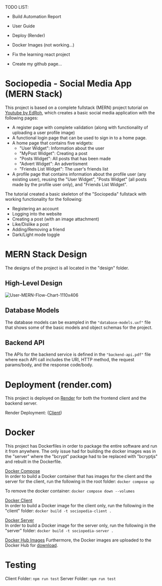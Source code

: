 
TODO LIST:
- Build Automation Report
- User Guide
- Deploy (Render)
- Docker Images (not working...)

- Fix the learning react project
- Create my github page...



# Sociopedia - Social Media App (MERN Stack)

This project is based on a complete fullstack (MERN) project tutorial on [Youtube by EdRoh](https://www.youtube.com/watch?v=K8YELRmUb5o), which creates a basic social media application with the following pages:

 * A register page with complete validation (along with functionality of uploading a user profile image) 
 * A functional login page that can be used to sign in to a home page.
 * A home page that contains five widgets:
    - "User Widget": Information about the user 
    - "MyPost Widget": Creating a post
    - "Posts Widget": All posts that has been made
    - "Advert Widget": An advertisment
    - "Friends List Widget": The user's friends list
 * A profile page that contains information about the profile user (any existing user), reusing the "User Widget", "Posts Widget" (all posts made by the profile user only), and "Friends List Widget".

The tutorial created a basic skeleton of the "Sociopedia" fullstack with working functionality for the following:
 * Registering an account
 * Logging into the website
 * Creating a post (with an image attachment)
 * Like/Dislike a post
 * Adding/Removing a friend
 * Dark/Light mode toggle

# MERN Stack Design
The designs of the project is all located in the "design" folder.

## High-Level Design
![User-MERN-Flow-Chart-1110x406](https://user-images.githubusercontent.com/113395605/216235558-130fe575-2106-482d-bde2-db2d9920383e.png)

## Database Models
The database models can be exampled in the <code>"database-models.uxf"</code> file that shows some of the basic models and object schemas for the project.

## Backend API
The APIs for the backend service is defined in the <code>"backend-api.pdf"</code> file where each API call includes the URI, HTTP method, the request params/body, and the response code/body.

# Deployment (render.com)
This project is deployed on [Render](https://render.com/) for both the frontend client and the backend server.

Render Deployment: ([Client](https://sociopedia-client.onrender.com))

# Docker
This project has Dockerfiles in order to package the entire software and run it from anywhere. The only issue had for building the docker images was in the "server" where the "bcrypt" package had to be replaced with "bcryptjs" and rebuilt in the Dockerfile.

<u>Docker Compose</u><br />
In order to build a Docker container that has images for the client and the server for the client, run the following in the root folder: `docker compose up`

To remove the docker container: `docker compose down --volumes`

<u>Docker Client</u><br />
In order to build a Docker image for the client only, run the following in the "client" folder: `docker build -t sociopedia-client .`

<u>Docker Server</u><br />
In order to build a Docker image for the server only, run the following in the "server" folder: `docker build -t sociopedia-server .`

<u>Docker Hub Images</u>
Furthermore, the Docker images are uploaded to the Docker Hub for [download](https://hub.docker.com/repository/docker/julieloileaf/sociopedia-demo/general).

# Testing
Client Folder: `npm run test`
Server Folder: `npm run test`


